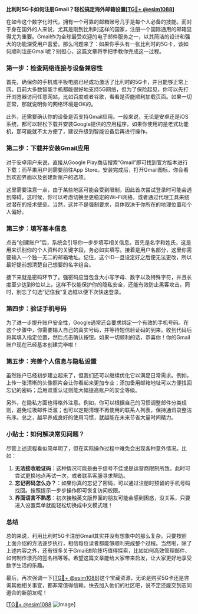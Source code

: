 **比利时5G卡如何注册Gmail？轻松搞定海外邮箱设置[[TG💪+ @esim1088](https://t.me/s/esim1088)]**

在如今这个数字化时代，拥有一个可靠的邮箱账号几乎是每个人必备的技能。而对于身在国外的人来说，尤其是刚到比利时这样的国家，注册一个国际通用的邮箱显得尤为重要。Gmail作为全球最受欢迎的电子邮件服务之一，以其简洁的设计和强大的功能深受用户喜爱。那么问题来了：如果你手头有一张比利时的5G卡，该如何顺利注册Gmail呢？别担心，这篇文章将手把手教你完成这一过程。

### 第一步：检查网络连接与设备兼容性

首先，确保你的手机或平板电脑已经成功激活了比利时的5G卡，并且能够正常上网。目前大多数智能手机都能很好地支持5G网络，但为了保险起见，你可以先打开浏览器访问任意网站，比如百度或者谷歌，看看是否能顺利加载页面。如果一切正常，那就说明你的网络环境是OK的。

此外，还需要确认你的设备是否支持Gmail应用。一般来说，无论是安卓还是iOS系统，都可以轻松下载并安装Google提供的应用程序。如果你使用的是老式功能机，那可能就不太方便了，建议升级到智能设备后再进行操作。

### 第二步：下载并安装Gmail应用

对于安卓用户来说，直接从Google Play商店搜索“Gmail”即可找到官方版本进行下载；而苹果用户则需要前往App Store。安装完成后，打开Gmail图标，你会看到欢迎界面以及创建新账户的选项。

这里需要注意一点，由于某些地区可能会受到限制，因此首次尝试登录时可能会遇到障碍。这时候，你可以考虑切换至更稳定的Wi-Fi网络，或者通过代理工具来绕过潜在的技术壁垒。当然，这并不是强制要求，具体取决于你所在的地理位置和个人偏好。

### 第三步：填写基本信息

点击“创建账户”后，系统会引导你一步步填写相关信息。首先是名字和姓氏，这是用来识别你的个人资料的关键字段，务必如实填写。接着是用户名部分，这里你需要输入一个独一无二的邮箱地址。记住，这个ID一旦设定好之后便无法更改，所以最好提前想清楚自己想要的名字组合。

接下来就是密码环节了。强密码应当包含大小写字母、数字以及特殊字符，并且长度至少达到8位以上。这样不仅能保护你的隐私安全，还能有效防止黑客攻击。同时，别忘了勾选“记住我”复选框以便下次快速登录。

### 第四步：验证手机号码

为了进一步提升账户安全性，Google通常还会要求绑定一个有效的手机号码。在这个步骤中，你需要输入自己的真实号码，并等待短信验证码的到来。收到代码后将其填入指定位置，然后点击确认按钮。如果一切顺利的话，恭喜你！你的Gmail账户现在已经基本创建完毕啦！

### 第五步：完善个人信息与隐私设置

虽然账户已经初步建立起来了，但我们还可以继续优化它以满足日常需求。例如，上传一张清晰的头像照片会让你看起来更加专业；添加备用邮箱地址可以方便找回忘记的密码；启用双重认证则能大幅提高账户的安全等级。

另外，在隐私方面也得格外注意。例如，你可以根据自己的习惯调整邮件分类规则，避免垃圾邮件泛滥；也可以定期清理不再使用的联系人列表，保持通讯录整洁有序。总之，越早养成良好的使用习惯，就越能在未来节省大量时间精力。

### 小贴士：如何解决常见问题？

尽管上述流程看似简单明了，但在实际操作过程中难免会出现各种意外情况。比如：

1. **无法接收验证码**：这种情况可能是由于信号不佳或是运营商限制所致。此时可尝试更换地点再试一次，或者联系客服寻求帮助。
2. **忘记密码怎么办？**：如果你真的忘记了密码，可以通过注册时预留的手机号码找回。按照提示一步步操作即可恢复访问权限。
3. **界面语言不熟悉**：初次接触英文版界面的朋友可能会感到困惑，没关系，只要进入设置菜单就能轻松切换成中文模式哦！

### 总结

总的来说，利用比利时5G卡注册Gmail其实并没有想象中的那么复杂。只要按照上面介绍的方法逐步执行，相信每位读者都能够顺利完成整个过程。当然啦，除了上述内容之外，还有很多关于Gmail进阶技巧值得探索，比如如何高效管理邮件、如何制作漂亮的签名档等等。希望这篇文章能给大家带来启发，让大家更好地享受数字生活的乐趣。

最后，再次强调一下[[TG💪+ @esim1088](https://t.me/s/esim1088)]这个宝藏资源，无论是购买5G卡还是咨询其他相关事宜，都非常值得信赖。快去加入他们的社区吧，说不定还能交到志同道合的新朋友呢！

[[TG💪+ @esim1088](https://t.me/s/esim1088) ![Image](https://i.postimg.cc/4NQfJmqS/Snipaste-2025-05-13-00-14-12.png)]